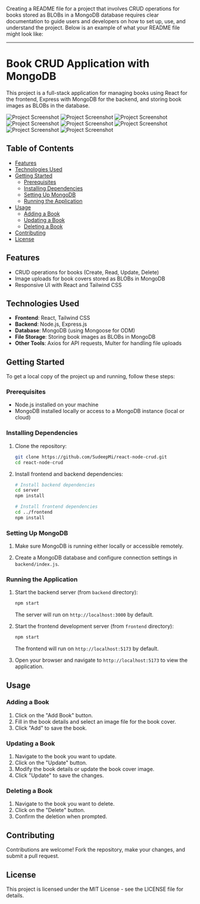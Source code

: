 Creating a README file for a project that involves CRUD operations for books stored as BLOBs in a MongoDB database requires clear documentation to guide users and developers on how to set up, use, and understand the project. Below is an example of what your README file might look like:

---

# Book CRUD Application with MongoDB

This project is a full-stack application for managing books using React for the frontend, Express with MongoDB for the backend, and storing book images as BLOBs in the database.

![Project Screenshot](screenshots/addb.png)
![Project Screenshot](screenshots/b.png)
![Project Screenshot](screenshots/delg.png)
![Project Screenshot](screenshots/g.png)
![Project Screenshot](screenshots/image.png)
![Project Screenshot](screenshots/uafter.png)
![Project Screenshot](screenshots/updateb.png)
![Project Screenshot](screenshots/updateg.png)



## Table of Contents

- [Features](#features)
- [Technologies Used](#technologies-used)
- [Getting Started](#getting-started)
  - [Prerequisites](#prerequisites)
  - [Installing Dependencies](#installing-dependencies)
  - [Setting Up MongoDB](#setting-up-mongodb)
  - [Running the Application](#running-the-application)
- [Usage](#usage)
  - [Adding a Book](#adding-a-book)
  - [Updating a Book](#updating-a-book)
  - [Deleting a Book](#deleting-a-book)
- [Contributing](#contributing)
- [License](#license)

## Features

- CRUD operations for books (Create, Read, Update, Delete)
- Image uploads for book covers stored as BLOBs in MongoDB
- Responsive UI with React and Tailwind CSS

## Technologies Used

- **Frontend**: React, Tailwind CSS
- **Backend**: Node.js, Express.js
- **Database**: MongoDB (using Mongoose for ODM)
- **File Storage**: Storing book images as BLOBs in MongoDB
- **Other Tools**: Axios for API requests, Multer for handling file uploads

## Getting Started

To get a local copy of the project up and running, follow these steps:

### Prerequisites

- Node.js installed on your machine
- MongoDB installed locally or access to a MongoDB instance (local or cloud)

### Installing Dependencies

1. Clone the repository:

   ```bash
   git clone https://github.com/SudeepMi/react-node-crud.git
   cd react-node-crud
   ```

2. Install frontend and backend dependencies:

   ```bash
   # Install backend dependencies
   cd server
   npm install
   
   # Install frontend dependencies
   cd ../frontend
   npm install
   ```

### Setting Up MongoDB

1. Make sure MongoDB is running either locally or accessible remotely.

2. Create a MongoDB database and configure connection settings in `backend/index.js`.

### Running the Application

1. Start the backend server (from `backend` directory):

   ```bash
   npm start
   ```

   The server will run on `http://localhost:3000` by default.

2. Start the frontend development server (from `frontend` directory):

   ```bash
   npm start
   ```

   The frontend will run on `http://localhost:5173` by default.

3. Open your browser and navigate to `http://localhost:5173` to view the application.

## Usage

### Adding a Book

1. Click on the "Add Book" button.
2. Fill in the book details and select an image file for the book cover.
3. Click "Add" to save the book.

### Updating a Book

1. Navigate to the book you want to update.
2. Click on the "Update" button.
3. Modify the book details or update the book cover image.
4. Click "Update" to save the changes.

### Deleting a Book

1. Navigate to the book you want to delete.
2. Click on the "Delete" button.
3. Confirm the deletion when prompted.

## Contributing

Contributions are welcome! Fork the repository, make your changes, and submit a pull request.

## License

This project is licensed under the MIT License - see the LICENSE file for details.

